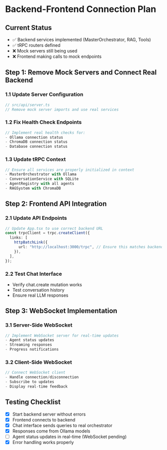 # Backend-Frontend Connection Plan

## Current Status

- ✅ Backend services implemented (MasterOrchestrator, RAG, Tools)
- ✅ tRPC routers defined
- ❌ Mock servers still being used
- ❌ Frontend making calls to mock endpoints

## Step 1: Remove Mock Servers and Connect Real Backend

### 1.1 Update Server Configuration

```typescript
// src/api/server.ts
// Remove mock server imports and use real services
```

### 1.2 Fix Health Check Endpoints

```typescript
// Implement real health checks for:
- Ollama connection status
- ChromaDB connection status
- Database connection status
```

### 1.3 Update tRPC Context

```typescript
// Ensure all services are properly initialized in context
- MasterOrchestrator with Ollama
- ConversationService with SQLite
- AgentRegistry with all agents
- RAGSystem with ChromaDB
```

## Step 2: Frontend API Integration

### 2.1 Update API Endpoints

```typescript
// Update App.tsx to use correct backend URL
const trpcClient = trpc.createClient({
  links: [
    httpBatchLink({
      url: "http://localhost:3000/trpc", // Ensure this matches backend
    }),
  ],
});
```

### 2.2 Test Chat Interface

- Verify chat.create mutation works
- Test conversation history
- Ensure real LLM responses

## Step 3: WebSocket Implementation

### 3.1 Server-Side WebSocket

```typescript
// Implement WebSocket server for real-time updates
- Agent status updates
- Streaming responses
- Progress notifications
```

### 3.2 Client-Side WebSocket

```typescript
// Connect WebSocket client
- Handle connection/disconnection
- Subscribe to updates
- Display real-time feedback
```

## Testing Checklist

- [x] Start backend server without errors
- [x] Frontend connects to backend
- [x] Chat interface sends queries to real orchestrator
- [x] Responses come from Ollama models
- [ ] Agent status updates in real-time (WebSocket pending)
- [x] Error handling works properly
